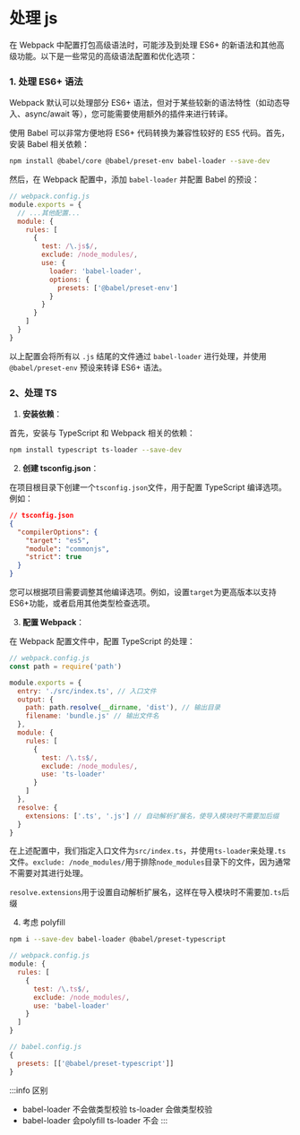 # 处理 js

在 Webpack 中配置打包高级语法时，可能涉及到处理 ES6+ 的新语法和其他高级功能。以下是一些常见的高级语法配置和优化选项：

### 1. 处理 ES6+ 语法

Webpack 默认可以处理部分 ES6+ 语法，但对于某些较新的语法特性（如动态导入、async/await 等），您可能需要使用额外的插件来进行转译。

使用 Babel 可以非常方便地将 ES6+ 代码转换为兼容性较好的 ES5 代码。首先，安装 Babel 相关依赖：

```bash
npm install @babel/core @babel/preset-env babel-loader --save-dev
```

然后，在 Webpack 配置中，添加 `babel-loader` 并配置 Babel 的预设：

```javascript
// webpack.config.js
module.exports = {
  // ...其他配置...
  module: {
    rules: [
      {
        test: /\.js$/,
        exclude: /node_modules/,
        use: {
          loader: 'babel-loader',
          options: {
            presets: ['@babel/preset-env']
          }
        }
      }
    ]
  }
}
```

以上配置会将所有以 `.js` 结尾的文件通过 `babel-loader` 进行处理，并使用 `@babel/preset-env` 预设来转译 ES6+ 语法。

### 2、处理 TS

1. **安装依赖**：

首先，安装与 TypeScript 和 Webpack 相关的依赖：

```bash
npm install typescript ts-loader --save-dev
```

2. **创建 tsconfig.json**：

在项目根目录下创建一个`tsconfig.json`文件，用于配置 TypeScript 编译选项。例如：

```json
// tsconfig.json
{
  "compilerOptions": {
    "target": "es5",
    "module": "commonjs",
    "strict": true
  }
}
```

您可以根据项目需要调整其他编译选项。例如，设置`target`为更高版本以支持 ES6+功能，或者启用其他类型检查选项。

3. **配置 Webpack**：

在 Webpack 配置文件中，配置 TypeScript 的处理：

```javascript
// webpack.config.js
const path = require('path')

module.exports = {
  entry: './src/index.ts', // 入口文件
  output: {
    path: path.resolve(__dirname, 'dist'), // 输出目录
    filename: 'bundle.js' // 输出文件名
  },
  module: {
    rules: [
      {
        test: /\.ts$/,
        exclude: /node_modules/,
        use: 'ts-loader'
      }
    ]
  },
  resolve: {
    extensions: ['.ts', '.js'] // 自动解析扩展名，使导入模块时不需要加后缀
  }
}
```

在上述配置中，我们指定入口文件为`src/index.ts`，并使用`ts-loader`来处理`.ts`文件。`exclude: /node_modules/`用于排除`node_modules`目录下的文件，因为通常不需要对其进行处理。

`resolve.extensions`用于设置自动解析扩展名，这样在导入模块时不需要加`.ts`后缀

4. 考虑 polyfill

```bash
npm i --save-dev babel-loader @babel/preset-typescript
```

```js
// webpack.config.js
module: {
  rules: [
    {
      test: /\.ts$/,
      exclude: /node_modules/,
      use: 'babel-loader'
    }
  ]
}

// babel.config.js
{
  presets: [['@babel/preset-typescript']]
}
```

:::info 区别
- babel-loader  不会做类型校验     ts-loader 会做类型校验
- babel-loader  会polyfill     ts-loader 不会
:::